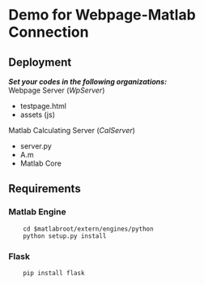 # Demo for Webpage-Matlab Connection


## Deployment
***Set your codes in the following organizations:***    
Webpage Server  (*WpServer*)    
* testpage.html
* assets (js)

Matlab Calculating Server (*CalServer*)
* server.py
* A.m
* Matlab Core

## Requirements
### Matlab Engine
```
    cd $matlabroot/extern/engines/python
    python setup.py install
```
### Flask
```
    pip install flask
```